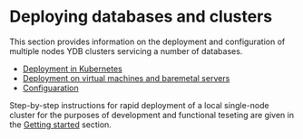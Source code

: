 # Deploying databases and clusters

This section provides information on the deployment and configuration of multiple nodes YDB clusters servicing a number of databases.

- [Deployment in Kubernetes](../orchestrated/concepts.md)
- [Deployment on virtual machines and baremetal servers](../manual/deploy-ydb-on-premises.md)
- [Configuaration](../configuration/config.md)

Step-by-step instructions for rapid deployment of a local single-node cluster for the purposes of development and functional teseting are given in the [Getting started](../../getting_started/self_hosted/index.md) section.


